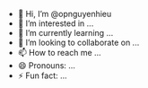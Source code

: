 - 👋 Hi, I’m @opnguyenhieu
- 👀 I’m interested in ...
- 🌱 I’m currently learning ...
- 💞️ I’m looking to collaborate on ...
- 📫 How to reach me ...
- 😄 Pronouns: ...
- ⚡ Fun fact: ...

<!---
opnguyenhieu/opnguyenhieu is a ✨ special ✨ repository because its `README.md` (this file) appears on your GitHub profile.
You can click the Preview link to take a look at your changes.
--->
